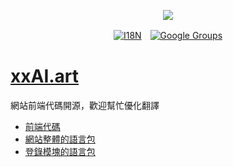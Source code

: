 [‼️]: ✏️README.mdt

<p align="center"><a href="https://wac.tax"><img src="https://cdn.jsdelivr.net/gh/wactax/img/logo.svg"/></a></p><p align="center"><a href="https://github.com/wactax/wac.tax/blob/main/doc/README.md#readme"><img alt="I18N" src="https://cdn.jsdelivr.net/gh/wactax/img/t.svg"/></a>　<a href="https://groups.google.com/u/2/g/wactax"><img alt="Google Groups" src="https://cdn.jsdelivr.net/gh/wactax/img/g-groups.svg"/></a></p>

# [xxAI.art](https://xxAI.art)

網站前端代碼開源，歡迎幫忙優化翻譯

* [前端代碼](https://github.com/xxai-art/web)
* [網站整體的語言包](https://github.com/xxai-art/web/tree/main/i18n)
* [登錄模塊的語言包](https://github.com/wacpkg/user/tree/main/ui.i18n)
